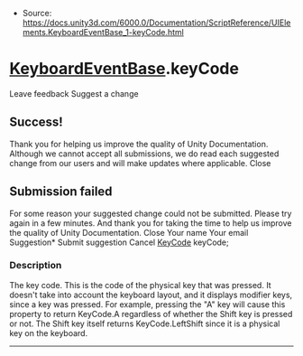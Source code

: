 * Source: https://docs.unity3d.com/6000.0/Documentation/ScriptReference/UIElements.KeyboardEventBase_1-keyCode.html

#  [KeyboardEventBase<T0>](https://docs.unity3d.com/6000.0/Documentation/ScriptReference/UIElements.KeyboardEventBase_1.html).keyCode
Leave feedback
Suggest a change
## Success!
Thank you for helping us improve the quality of Unity Documentation. Although we cannot accept all submissions, we do read each suggested change from our users and will make updates where applicable.
Close
## Submission failed
For some reason your suggested change could not be submitted. Please <a>try again</a> in a few minutes. And thank you for taking the time to help us improve the quality of Unity Documentation.
Close
Your name Your email Suggestion* Submit suggestion
Cancel
[KeyCode](https://docs.unity3d.com/6000.0/Documentation/ScriptReference/KeyCode.html) keyCode; 
### Description
The key code. 
This is the code of the physical key that was pressed. It doesn't take into account the keyboard layout, and it displays modifier keys, since a key was pressed. For example, pressing the "A" key will cause this property to return KeyCode.A regardless of whether the Shift key is pressed or not. The Shift key itself returns KeyCode.LeftShift since it is a physical key on the keyboard. 
* * *
